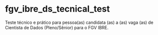 # fgv_ibre_ds_tecnical_test
Teste técnico e prático para pessoa(as) candidata (as) a (as) vaga  (as) de Cientista de Dados (Pleno/Sênior) para o FGV IBRE.
